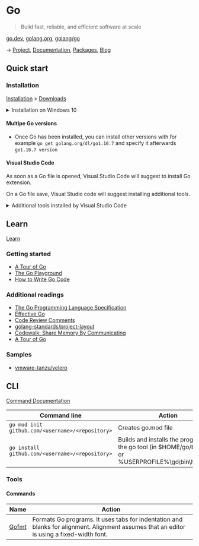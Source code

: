 # Go

> Build fast, reliable, and efficient software at scale

[go.dev](https://go.dev/), [golang.org](https://golang.org/), [golang/go](https://github.com/golang/go)

-> [Project](https://golang.org/project/), [Documentation](https://golang.org/doc/), [Packages](https://pkg.go.dev/), [Blog](https://blog.golang.org/)

## Quick start

### Installation

[Installation](https://golang.org/doc/install) > [Downloads](https://golang.org/dl/)

<details>
  <summary>Installation on Windows 10</summary>
   
  - Download and execute MSI file (for example `go1.15.windows-amd64.msi`)
    - _Note: The installer will update the environment variables (need to restart any open command prompts for the change to take effect)_
  
    Variable Name | Variable Value | Variable Type
    ------------- | -------------- | -------------
    `GOPATH` | `%USERPROFILE%\go` | User
    `Path` | `%USERPROFILE%\go\bin` | User
    `Path` | Go installation directory + "\bin" (by default "C:\Go\bin") | System
  
  - Uninstallation steps
    - Remove remove an existing Go installation from your system delete the go directory (C:\Go by default in Windows).
    - Remove Go bin directory from the `Path` System and User environment variable and the `GOPATH` User environment variable.
</details>

#### Multipe Go versions

- Once Go has been installed, you can install other versions with for example `go get golang.org/dl/go1.10.7` and specify it afterwards `go1.10.7 version`

#### Visual Studio Code

As soon as a Go file is opened, Visual Studio Code will suggest to install Go extension.

On a Go file save, Visual Studio code will suggest installing additional tools.

<details>
  <summary>Additional tools installed by Visual Studio Code</summary>

  Installed at C:\Users\<username>\go\bin in module mode:

  - gocode
  - gopkgs
  - go-outline
  - go-symbols
  - guru
  - gorename
  - gotests
  - gomodifytags
  - impl
  - fillstruct
  - goplay
  - godoctor
  - dlv
  - gocode-gomod
  - godef
  - goreturns
  - golint
  - goimports
  
</details>

## Learn

[Learn](https://learn.go.dev/)

### Getting started

- [A Tour of Go](https://tour.golang.org/welcome/1)
- [The Go Playground](https://play.golang.org/)
- [How to Write Go Code](https://golang.org/doc/code.html)

### Additional readings

- [The Go Programming Language Specification](https://golang.org/ref/spec)
- [Effective Go](https://golang.org/doc/effective_go.html)
- [Code Review Comments](https://github.com/golang/go/wiki/CodeReviewComments)
- [golang-standards/project-layout](https://github.com/golang-standards/project-layout)
- [Codewalk: Share Memory By Communicating](https://golang.org/doc/codewalk/sharemem/)
- [A Tour of Go](https://research.swtch.com/gotour)

### Samples

- [vmware-tanzu/velero](https://github.com/vmware-tanzu/velero)

## CLI

[Command Documentation](https://golang.org/doc/cmd)

Command line | Action
------------ | ------
`go mod init github.com/<username>/<repository>` | Creates go.mod file
`go install github.com/<username>/<repository>` | Builds and installs the program with the go tool (in $HOME/go/bin/hello or %USERPROFILE%\go\bin\hello.exe)

### Tools

#### Commands

Name | Action
---- | ------
[Gofmt](https://golang.org/cmd/gofmt/) | Formats Go programs. It uses tabs for indentation and blanks for alignment. Alignment assumes that an editor is using a fixed-width font. 
